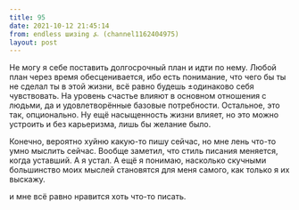 ```yaml
---
title: 95
date: 2021-10-12 21:45:14
from: endless шизing ⍼ (channel1162404975)
layout: post
---
```


Не могу я себе поставить долгосрочный план и идти по нему.
Любой план через время обесценивается, ибо есть понимание, что чего бы ты не сделал ты в этой жизни, всё равно будешь ±одинаково себя чувствовать. На уровень счастье влияют в основном отношения с людьми, да и удовлетворённые базовые потребности. Остальное, это так, опционально.
Ну ещё насыщенность жизни влияет, но это можно устроить и без карьеризма, лишь бы желание было.

Конечно, вероятно хуйню какую-то пишу сейчас, но мне лень что-то умно мыслить сейчас. Вообще заметил, что стиль писания меняется, когда уставший. А я устал.
А ещё я понимаю, насколько скучными большинство моих мыслей становятся для меня самого, как только я их выскажу.

и мне всё равно нравится хоть что-то писать.
